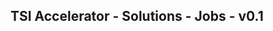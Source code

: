 TSI Accelerator - Solutions - Jobs - v0.1
--------------------------------------------------------------------------------------------


